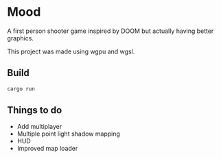 # Mood
A first person shooter game inspired by DOOM but actually having better graphics.

This project was made using wgpu and wgsl.

## Build
```sh
cargo run
```

## Things to do
 - Add multiplayer
 - Multiple point light shadow mapping
 - HUD
 - Improved map loader
